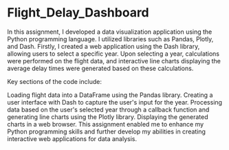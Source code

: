 # Flight_Delay_Dashboard
In this assignment, I developed a data visualization application using the Python programming language. I utilized libraries such as Pandas, Plotly, and Dash. Firstly, I created a web application using the Dash library, allowing users to select a specific year. Upon selecting a year, calculations were performed on the flight data, and interactive line charts displaying the average delay times were generated based on these calculations.

Key sections of the code include:

Loading flight data into a DataFrame using the Pandas library.
Creating a user interface with Dash to capture the user's input for the year.
Processing data based on the user's selected year through a callback function and generating line charts using the Plotly library.
Displaying the generated charts in a web browser.
This assignment enabled me to enhance my Python programming skills and further develop my abilities in creating interactive web applications for data analysis.
